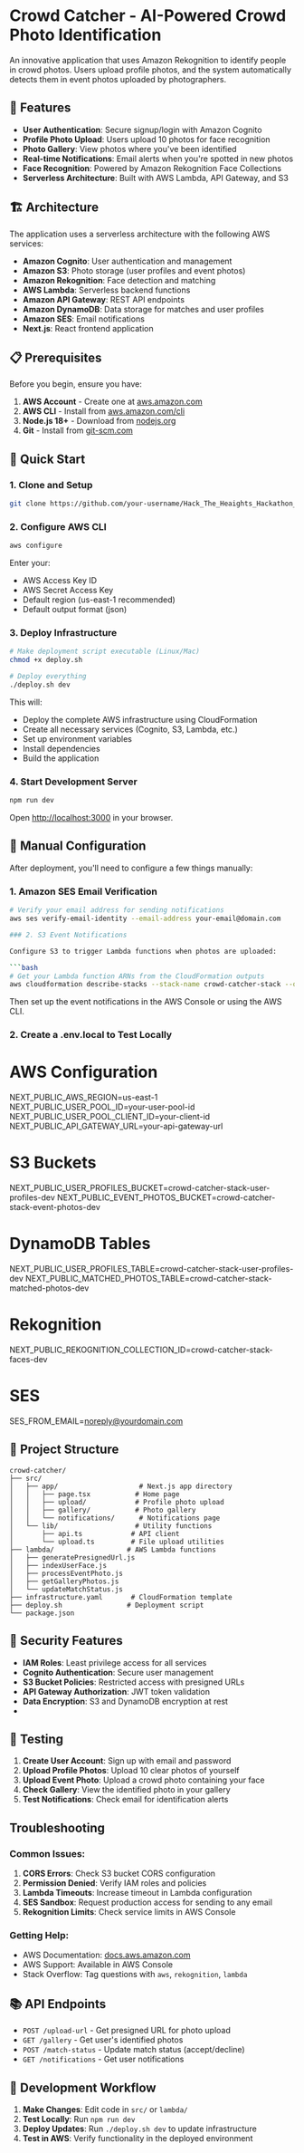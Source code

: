 # Crowd Catcher - AI-Powered Crowd Photo Identification

An innovative application that uses Amazon Rekognition to identify people in crowd photos. Users upload profile photos, and the system automatically detects them in event photos uploaded by photographers.

## 🚀 Features

- **User Authentication**: Secure signup/login with Amazon Cognito
- **Profile Photo Upload**: Users upload 10 photos for face recognition
- **Photo Gallery**: View photos where you've been identified
- **Real-time Notifications**: Email alerts when you're spotted in new photos
- **Face Recognition**: Powered by Amazon Rekognition Face Collections
- **Serverless Architecture**: Built with AWS Lambda, API Gateway, and S3

## 🏗️ Architecture

The application uses a serverless architecture with the following AWS services:

- **Amazon Cognito**: User authentication and management
- **Amazon S3**: Photo storage (user profiles and event photos)
- **Amazon Rekognition**: Face detection and matching
- **AWS Lambda**: Serverless backend functions
- **Amazon API Gateway**: REST API endpoints
- **Amazon DynamoDB**: Data storage for matches and user profiles
- **Amazon SES**: Email notifications
- **Next.js**: React frontend application

## 📋 Prerequisites

Before you begin, ensure you have:

1. **AWS Account** - Create one at [aws.amazon.com](https://aws.amazon.com)
2. **AWS CLI** - Install from [aws.amazon.com/cli](https://aws.amazon.com/cli)
3. **Node.js 18+** - Download from [nodejs.org](https://nodejs.org)
4. **Git** - Install from [git-scm.com](https://git-scm.com)

## 🚀 Quick Start

### 1. Clone and Setup

```bash
git clone https://github.com/your-username/Hack_The_Heaights_Hackathon_2025_.git
```

### 2. Configure AWS CLI

```bash
aws configure
```

Enter your:
- AWS Access Key ID
- AWS Secret Access Key
- Default region (us-east-1 recommended)
- Default output format (json)

### 3. Deploy Infrastructure

```bash
# Make deployment script executable (Linux/Mac)
chmod +x deploy.sh

# Deploy everything
./deploy.sh dev
```

This will:
- Deploy the complete AWS infrastructure using CloudFormation
- Create all necessary services (Cognito, S3, Lambda, etc.)
- Set up environment variables
- Install dependencies
- Build the application

### 4. Start Development Server

```bash
npm run dev
```

Open [http://localhost:3000](http://localhost:3000) in your browser.

## 🔧 Manual Configuration

After deployment, you'll need to configure a few things manually:

### 1. Amazon SES Email Verification

```bash
# Verify your email address for sending notifications
aws ses verify-email-identity --email-address your-email@domain.com

### 2. S3 Event Notifications

Configure S3 to trigger Lambda functions when photos are uploaded:

```bash
# Get your Lambda function ARNs from the CloudFormation outputs
aws cloudformation describe-stacks --stack-name crowd-catcher-stack --query 'Stacks[0].Outputs'
```

Then set up the event notifications in the AWS Console or using the AWS CLI.

### 2. Create a .env.local to Test Locally
# AWS Configuration
NEXT_PUBLIC_AWS_REGION=us-east-1
NEXT_PUBLIC_USER_POOL_ID=your-user-pool-id
NEXT_PUBLIC_USER_POOL_CLIENT_ID=your-client-id
NEXT_PUBLIC_API_GATEWAY_URL=your-api-gateway-url

# S3 Buckets
NEXT_PUBLIC_USER_PROFILES_BUCKET=crowd-catcher-stack-user-profiles-dev
NEXT_PUBLIC_EVENT_PHOTOS_BUCKET=crowd-catcher-stack-event-photos-dev

# DynamoDB Tables
NEXT_PUBLIC_USER_PROFILES_TABLE=crowd-catcher-stack-user-profiles-dev
NEXT_PUBLIC_MATCHED_PHOTOS_TABLE=crowd-catcher-stack-matched-photos-dev

# Rekognition
NEXT_PUBLIC_REKOGNITION_COLLECTION_ID=crowd-catcher-stack-faces-dev

# SES
SES_FROM_EMAIL=noreply@yourdomain.com

## 📁 Project Structure

```
crowd-catcher/
├── src/
│   ├── app/                    # Next.js app directory
│   │   ├── page.tsx           # Home page
│   │   ├── upload/            # Profile photo upload
│   │   ├── gallery/           # Photo gallery
│   │   └── notifications/      # Notifications page
│   └── lib/                   # Utility functions
│       ├── api.ts            # API client
│       └── upload.ts         # File upload utilities
├── lambda/                  # AWS Lambda functions
│   ├── generatePresignedUrl.js
│   ├── indexUserFace.js
│   ├── processEventPhoto.js
│   ├── getGalleryPhotos.js
│   └── updateMatchStatus.js
├── infrastructure.yaml       # CloudFormation template
├── deploy.sh                # Deployment script
└── package.json
```

## 🔐 Security Features

- **IAM Roles**: Least privilege access for all services
- **Cognito Authentication**: Secure user management
- **S3 Bucket Policies**: Restricted access with presigned URLs
- **API Gateway Authorization**: JWT token validation
- **Data Encryption**: S3 and DynamoDB encryption at rest
- 
## 🧪 Testing

1. **Create User Account**: Sign up with email and password
2. **Upload Profile Photos**: Upload 10 clear photos of yourself
3. **Upload Event Photo**: Upload a crowd photo containing your face
4. **Check Gallery**: View the identified photo in your gallery
5. **Test Notifications**: Check email for identification alerts

## Troubleshooting

### Common Issues:

1. **CORS Errors**: Check S3 bucket CORS configuration
2. **Permission Denied**: Verify IAM roles and policies
3. **Lambda Timeouts**: Increase timeout in Lambda configuration
4. **SES Sandbox**: Request production access for sending to any email
5. **Rekognition Limits**: Check service limits in AWS Console

### Getting Help:

- AWS Documentation: [docs.aws.amazon.com](https://docs.aws.amazon.com)
- AWS Support: Available in AWS Console
- Stack Overflow: Tag questions with `aws`, `rekognition`, `lambda`

## 📚 API Endpoints

- `POST /upload-url` - Get presigned URL for photo upload
- `GET /gallery` - Get user's identified photos
- `POST /match-status` - Update match status (accept/decline)
- `GET /notifications` - Get user notifications

## 🔄 Development Workflow

1. **Make Changes**: Edit code in `src/` or `lambda/`
2. **Test Locally**: Run `npm run dev`
3. **Deploy Updates**: Run `./deploy.sh dev` to update infrastructure
4. **Test in AWS**: Verify functionality in the deployed environment
